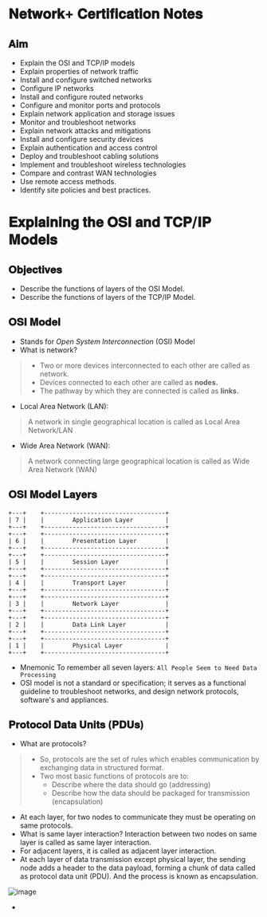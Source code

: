 # 𝐍𝐞𝐭𝐰𝐨𝐫𝐤+ 𝐂𝐞𝐫𝐭𝐢𝐟𝐢𝐜𝐚𝐭𝐢𝐨𝐧 𝐍𝐨𝐭𝐞𝐬

## 𝐀𝐢𝐦

- Explain the OSI and TCP/IP models
- Explain properties of network traffic
- Install and configure switched networks
- Configure IP networks
- Install and configure routed networks
- Configure and monitor ports and protocols
- Explain network application and storage issues
- Monitor and troubleshoot networks
- Explain network attacks and mitigations
- Install and configure security devices
- Explain authentication and access control
- Deploy and troubleshoot cabling solutions
- Implement and troubleshoot wireless technologies
- Compare and contrast WAN technologies
- Use remote access methods.
- Identify site policies and best practices.

# 𝐄𝐱𝐩𝐥𝐚𝐢𝐧𝐢𝐧𝐠 𝐭𝐡𝐞 𝐎𝐒𝐈 𝐚𝐧𝐝 𝐓𝐂𝐏/𝐈𝐏 𝐌𝐨𝐝𝐞𝐥𝐬

## 𝐎𝐛𝐣𝐞𝐜𝐭𝐢𝐯𝐞𝐬

- Describe the functions of layers of the OSI Model.
- Describe the functions of layers of the TCP/IP Model.

## 𝐎𝐒𝐈 𝐌𝐨𝐝𝐞𝐥

- Stands for *Open System Interconnection* (OSI) Model
- What is network?
> - Two or more devices interconnected to each other are called as network.
> - Devices connected to each other are called as **nodes.**
> - The pathway by which they are connected is called as **links.**

- Local Area Network (LAN):
> A network in single geographical location is called as Local Area Network/LAN

- Wide Area Network (WAN):
> A network connecting large geographical location is called as Wide Area Network (WAN)

## 𝐎𝐒𝐈 𝐌𝐨𝐝𝐞𝐥 𝐋𝐚𝐲𝐞𝐫𝐬

```
+---+    +----------------------------------+
| 7 |    |        Application Layer         |
+---+    +----------------------------------+
+---+    +----------------------------------+
| 6 |    |        Presentation Layer        |
+---+    +----------------------------------+
+---+    +----------------------------------+
| 5 |    |        Session Layer             |
+---+    +----------------------------------+
+---+    +----------------------------------+
| 4 |    |        Transport Layer           |
+---+    +----------------------------------+
+---+    +----------------------------------+
| 3 |    |        Network Layer             |
+---+    +----------------------------------+
+---+    +----------------------------------+
| 2 |    |        Data Link Layer           |
+---+    +----------------------------------+
+---+    +----------------------------------+
| 1 |    |        Physical Layer            |
+---+    +----------------------------------+

```
- Mnemonic To remember all seven layers: `All People Seem to Need Data Processing`
- OSI model is not a standard or specification; it serves as a functional guideline to troubleshoot networks, and design network protocols, software's and appliances.

## 𝐏𝐫𝐨𝐭𝐨𝐜𝐨𝐥 𝐃𝐚𝐭𝐚 𝐔𝐧𝐢𝐭𝐬 (𝐏𝐃𝐔𝐬)

- What are protocols?
> - So, protocols are the set of rules which enables communication by exchanging data in structured format.
> - Two most basic functions of protocols are to:
>   - Describe where the data should go (addressing)
>   - Describe how the data should be packaged for transmission (encapsulation)

- At each layer, for two nodes to communicate they must be operating on same protocols.
- What is same layer interaction? Interaction between two nodes on same layer is called as same layer interaction.
- For adjacent layers, it is called as adjacent layer interaction.
- At each layer of data transmission except physical layer, the sending node adds a header to the data payload, forming a chunk of data called as protocol data unit (PDU). And the process is known as encapsulation.

![image](https://user-images.githubusercontent.com/68887544/150631014-d03f37a7-466c-4b2d-865b-7d625b6b04a3.png)

-
